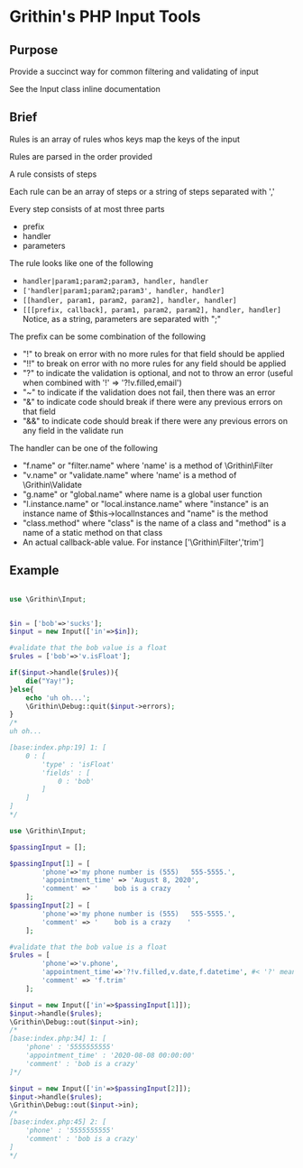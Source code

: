 # Grithin's PHP Input Tools

## Purpose

Provide a succinct way for common filtering and validating of input

See the Input class inline documentation

## Brief

Rules is an array of rules whos keys map the keys of the input

Rules are parsed in the order provided

A rule consists of steps

Each rule can be an array of steps or a string of steps separated with ','

Every step consists of at most three parts
-	prefix
-	handler
-	parameters

The rule looks like one of the following
-	`handler|param1;param2;param3, handler, handler`
-	`['handler|param1;param2;param3', handler, handler]`
-	`[[handler, param1, param2, param2], handler, handler]`
-	`[[[prefix, callback], param1, param2, param2], handler, handler]`
Notice, as a string, parameters are separated with ";"


The prefix can be some combination of the following
-	"!" to break on error with no more rules for that field should be applied
-	"!!" to break on error with no more rules for any field should be applied
-	"?" to indicate the validation is optional, and not to throw an error (useful when combined with '!' => '?!v.filled,email')
-	"~" to indicate if the validation does not fail, then there was an error
-	"&" to indicate code should break if there were any previous errors on that field
-	"&&" to indicate code should break if there were any previous errors on any field in the validate run

The handler can be one of the following
-	"f.name" or "filter.name" where 'name' is a method of \Grithin\Filter
-	"v.name" or "validate.name" where 'name' is a method of \Grithin\Validate
-	"g.name" or "global.name" where name is a global user function
-	"l.instance.name" or "local.instance.name" where "instance" is an instance name of $this->localInstances and "name" is the method
-	"class.method" where "class" is the name of a class and "method" is a name of a static method on that class
-	An actual callback-able value.  For instance ['\Grithin\Filter','trim']




## Example
```php

use \Grithin\Input;


$in = ['bob'=>'sucks'];
$input = new Input(['in'=>$in]);

#validate that the bob value is a float
$rules = ['bob'=>'v.isFloat'];

if($input->handle($rules)){
	die("Yay!");
}else{
	echo 'uh oh...';
	\Grithin\Debug::quit($input->errors);
}
/*
uh oh...

[base:index.php:19] 1: [
	0 : [
		'type' : 'isFloat'
		'fields' : [
			0 : 'bob'
		]
	]
]
*/

```

```php
use \Grithin\Input;

$passingInput = [];

$passingInput[1] = [
		'phone'=>'my phone number is (555)   555-5555.',
		'appointment_time' => 'August 8, 2020',
		'comment' => '    bob is a crazy    '
	];
$passingInput[2] = [
		'phone'=>'my phone number is (555)   555-5555.',
		'comment' => '    bob is a crazy    '
	];

#validate that the bob value is a float
$rules = [
		'phone'=>'v.phone',
		'appointment_time'=>'?!v.filled,v.date,f.datetime', #< '?' means optional, '!' means stop of not validated
		'comment' => 'f.trim'
	];

$input = new Input(['in'=>$passingInput[1]]);
$input->handle($rules);
\Grithin\Debug::out($input->in);
/*
[base:index.php:34] 1: [
	'phone' : '5555555555'
	'appointment_time' : '2020-08-08 00:00:00'
	'comment' : 'bob is a crazy'
]*/

$input = new Input(['in'=>$passingInput[2]]);
$input->handle($rules);
\Grithin\Debug::out($input->in);
/*
[base:index.php:45] 2: [
	'phone' : '5555555555'
	'comment' : 'bob is a crazy'
]
*/


```
